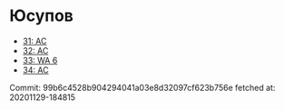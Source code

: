 # Юсупов
- [31: AC](31.md)
- [32: AC](32.md)
- [33: WA 6](33.md)
- [34: AC](34.md)

Commit: 99b6c4528b904294041a03e8d32097cf623b756e
 fetched at: 20201129-184815

